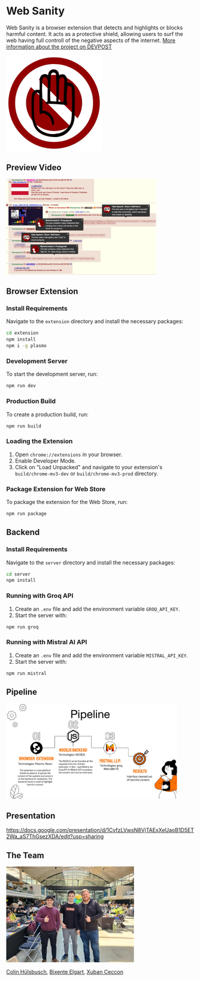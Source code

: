 # Web Sanity

Web Sanity is a browser extension that detects and highlights or blocks harmful content. It acts as a protective shield, allowing users to surf the web having full controll of the negative aspects of the internet. [More information about the project on DEVPOST](https://devpost.com/software/web-sanity)

<img src="https://github.com/ColinHuelsbusch/WebSanity/blob/main/extension/assets/logo.svg?raw=true" alt="Web Sanity" height="256"/>

## Preview Video

<a href="https://www.youtube.com/watch?v=dg4Jakp33_g"><img src="https://github.com/ColinHuelsbusch/WebSanity/blob/main/extension/assets/preview.jpeg?raw=true" alt="Preview" height="256"/></a>

## Browser Extension

### Install Requirements
Navigate to the `extension` directory and install the necessary packages:

```sh
cd extension
npm install
npm i -g plasmo
```

### Development Server
To start the development server, run:

```sh
npm run dev
```

### Production Build
To create a production build, run:

```sh
npm run build
```

### Loading the Extension
1. Open `chrome://extensions` in your browser.
2. Enable Developer Mode.
3. Click on "Load Unpacked" and navigate to your extension's `build/chrome-mv3-dev` or `build/chrome-mv3-prod` directory.

### Package Extension for Web Store
To package the extension for the Web Store, run:

```sh
npm run package
```

## Backend

### Install Requirements
Navigate to the `server` directory and install the necessary packages:

```sh
cd server
npm install
```

### Running with Groq API
1. Create an `.env` file and add the environment variable `GROQ_API_KEY`.
2. Start the server with:

```sh
npm run groq
```

### Running with Mistral AI API
1. Create an `.env` file and add the environment variable `MISTRAL_API_KEY`.
2. Start the server with:

```sh
npm run mistral
```

## Pipeline

<img src="https://github.com/ColinHuelsbusch/WebSanity/blob/main/extension/assets/pipeline.jpeg?raw=true" alt="Pipeline" height="256"/>

## Presentation

https://docs.google.com/presentation/d/1CvfzLVwsN8VjTAExXeUaoB1D5ET2Wa_aS7ThGsezXDA/edit?usp=sharing


## The Team

<img src="https://github.com/ColinHuelsbusch/WebSanity/blob/main/extension/assets/team.jpg?raw=true" alt="Team" height="256"/>

[Colin Hülsbusch](https://github.com/ColinHuelsbusch), [Bixente Elgart](https://github.com/Brohoya), [Xuban Ceccon](https://github.com/EHxuban11) 
